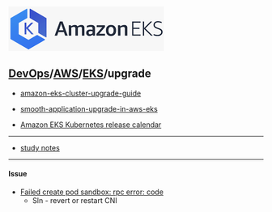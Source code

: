 ![](../resource/eks.png)
## [DevOps]/[AWS]/[EKS]/upgrade

- [amazon-eks-cluster-upgrade-guide](https://aws.amazon.com/cn/blogs/china/amazon-eks-cluster-upgrade-guide/)

- [smooth-application-upgrade-in-aws-eks](https://aws.amazon.com/cn/blogs/china/smooth-application-upgrade-in-aws-eks/)

- [Amazon EKS Kubernetes release calendar](https://docs.aws.amazon.com/eks/latest/userguide/kubernetes-versions.html#kubernetes-release-calendar)

---
- [study notes](https://blog.csdn.net/ht9999i/article/details/119795954)

---
#### Issue

- [Failed create pod sandbox: rpc error: code](https://stackoverflow.com/questions/51169728/failed-create-pod-sandbox-rpc-error-code-unknown-desc-networkplugin-cni-fa)
  - Sln - revert or restart CNI

[DevOps]: <../../README.md>
[AWS]: <../aws.md>
[EKS]: <../eks.md>